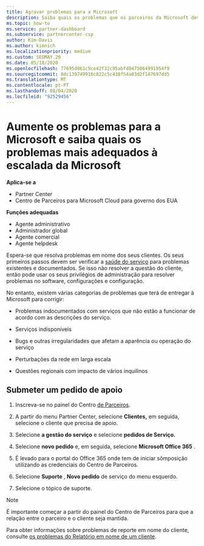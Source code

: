 ```yaml
---
title: Agravar problemas para a Microsoft
description: Saiba quais os problemas que os parceiros da Microsoft devem resolver para os seus clientes e quais os problemas que poderão vir a ter de agravar para a Microsoft.
ms.topic: how-to
ms.service: partner-dashboard
ms.subservice: partnercenter-csp
author: Kim-Davis
ms.author: kimnich
ms.localizationpriority: medium
ms.custom: SEOMAY.20
ms.date: 05/18/2020
ms.openlocfilehash: 77695d061c9ce42f32c95abfd8475064991954f9
ms.sourcegitcommit: 8dc139749916c822c5c438f54a03d2f147697dd5
ms.translationtype: MT
ms.contentlocale: pt-PT
ms.lasthandoff: 08/04/2020
ms.locfileid: "92529456"
---
```

# <a name="escalate-problems-to-microsoft-and-learn-which-issues-are-more-suited-to-microsoft-escalation"></a>Aumente os problemas para a Microsoft e saiba quais os problemas mais adequados à escalada da Microsoft  

**Aplica-se a**

- Partner Center
- Centro de Parceiros para Microsoft Cloud para governo dos EUA

**Funções adequadas**

- Agente administrativo
- Administrador global
- Agente comercial
- Agente helpdesk

Espera-se que resolva problemas em nome dos seus clientes. Os seus primeiros passos devem ser verificar a [saúde do serviço](check-service-health.md) para problemas existentes e documentados. Se isso não resolver a questão do cliente, então pode usar os seus privilégios de administração para resolver problemas no software, configurações e configuração.

No entanto, existem várias categorias de problemas que terá de entregar à Microsoft para corrigir:

- Problemas indocumentados com serviços que não estão a funcionar de acordo com as descrições do serviço.

- Serviços indisponíveis

- Bugs e outras irregularidades que afetam a aparência ou operação do serviço

- Perturbações da rede em larga escala

- Questões regionais com impacto de vários inquilinos

## <a name="submit-a-support-request"></a>Submeter um pedido de apoio

1. Inscreva-se no painel do Centro [de Parceiros](https://partner.microsoft.com/dashboard).

2. A partir do menu Partner Center, selecione **Clientes,** em seguida, selecione o cliente que precisa de apoio.

3. Selecione **a gestão do serviço** e selecione **pedidos de Serviço.**

4. Selecione **novo pedido** e, em seguida, selecione **Microsoft Office 365** .

5. É levado para o portal do Office 365 onde tem de iniciar sômposição utilizando as credenciais do Centro de Parceiros.

6. Selecione **Suporte** , **Novo pedido** de serviço do menu esquerdo.

7. Selecione o tópico de suporte.

>[!NOTE]
>É importante começar a partir do painel do Centro de Parceiros para que a relação entre o parceiro e o cliente seja mantida. 

Para obter informações sobre problemas de reporte em nome do cliente, consulte [os problemas do Relatório em nome de um cliente](report-problems-on-behalf-of-a-customer.md).

